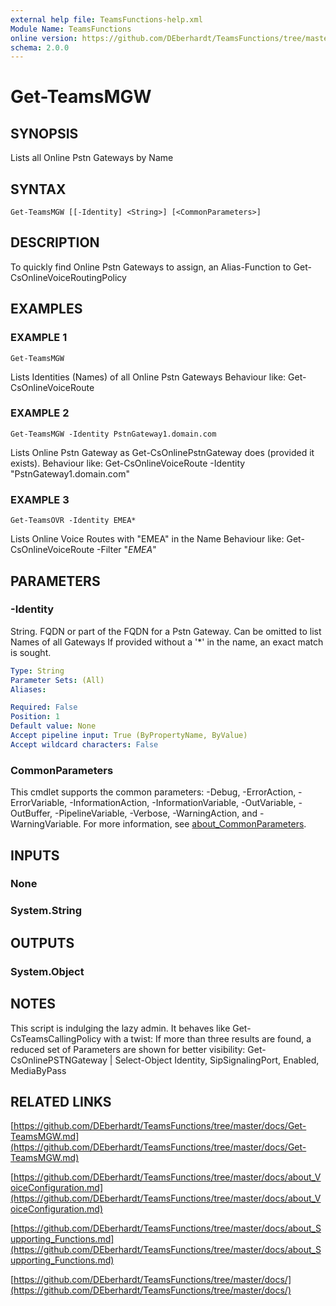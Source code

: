 ```yaml
---
external help file: TeamsFunctions-help.xml
Module Name: TeamsFunctions
online version: https://github.com/DEberhardt/TeamsFunctions/tree/master/docs/Get-TeamsMGW.md
schema: 2.0.0
---
```


# Get-TeamsMGW

## SYNOPSIS
Lists all Online Pstn Gateways by Name

## SYNTAX

```
Get-TeamsMGW [[-Identity] <String>] [<CommonParameters>]
```

## DESCRIPTION
To quickly find Online Pstn Gateways to assign, an Alias-Function to Get-CsOnlineVoiceRoutingPolicy

## EXAMPLES

### EXAMPLE 1
```
Get-TeamsMGW
```

Lists Identities (Names) of all Online Pstn Gateways
Behaviour like: Get-CsOnlineVoiceRoute

### EXAMPLE 2
```
Get-TeamsMGW -Identity PstnGateway1.domain.com
```

Lists Online Pstn Gateway as Get-CsOnlinePstnGateway does (provided it exists).
Behaviour like: Get-CsOnlineVoiceRoute -Identity "PstnGateway1.domain.com"

### EXAMPLE 3
```
Get-TeamsOVR -Identity EMEA*
```

Lists Online Voice Routes with "EMEA" in the Name
Behaviour like: Get-CsOnlineVoiceRoute -Filter "*EMEA*"

## PARAMETERS

### -Identity
String.
FQDN or part of the FQDN for a Pstn Gateway.
Can be omitted to list Names of all Gateways
If provided without a '*' in the name, an exact match is sought.

```yaml
Type: String
Parameter Sets: (All)
Aliases:

Required: False
Position: 1
Default value: None
Accept pipeline input: True (ByPropertyName, ByValue)
Accept wildcard characters: False
```

### CommonParameters
This cmdlet supports the common parameters: -Debug, -ErrorAction, -ErrorVariable, -InformationAction, -InformationVariable, -OutVariable, -OutBuffer, -PipelineVariable, -Verbose, -WarningAction, and -WarningVariable. For more information, see [about_CommonParameters](http://go.microsoft.com/fwlink/?LinkID=113216).

## INPUTS

### None
### System.String
## OUTPUTS

### System.Object
## NOTES
This script is indulging the lazy admin.
It behaves like Get-CsTeamsCallingPolicy with a twist:
If more than three results are found, a reduced set of Parameters are shown for better visibility:
Get-CsOnlinePSTNGateway | Select-Object Identity, SipSignalingPort, Enabled, MediaByPass

## RELATED LINKS

[https://github.com/DEberhardt/TeamsFunctions/tree/master/docs/Get-TeamsMGW.md](https://github.com/DEberhardt/TeamsFunctions/tree/master/docs/Get-TeamsMGW.md)

[https://github.com/DEberhardt/TeamsFunctions/tree/master/docs/about_VoiceConfiguration.md](https://github.com/DEberhardt/TeamsFunctions/tree/master/docs/about_VoiceConfiguration.md)

[https://github.com/DEberhardt/TeamsFunctions/tree/master/docs/about_Supporting_Functions.md](https://github.com/DEberhardt/TeamsFunctions/tree/master/docs/about_Supporting_Functions.md)

[https://github.com/DEberhardt/TeamsFunctions/tree/master/docs/](https://github.com/DEberhardt/TeamsFunctions/tree/master/docs/)

